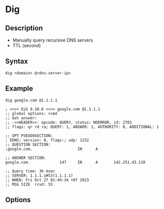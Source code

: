 # Dig

## Description

- Manually query recursive DNS servers
- TTL (second)

## Syntax

`dig <domain> @<dns-server-ip>`

## Example

`dig google.com @1.1.1.1`

```
; <<>> DiG 9.10.6 <<>> google.com @1.1.1.1
;; global options: +cmd
;; Got answer:
;; ->>HEADER<<- opcode: QUERY, status: NOERROR, id: 2783
;; flags: qr rd ra; QUERY: 1, ANSWER: 1, AUTHORITY: 0, ADDITIONAL: 1

;; OPT PSEUDOSECTION:
; EDNS: version: 0, flags:; udp: 1232
;; QUESTION SECTION:
;google.com.                    IN      A

;; ANSWER SECTION:
google.com.             147     IN      A       142.251.43.110

;; Query time: 36 msec
;; SERVER: 1.1.1.1#53(1.1.1.1)
;; WHEN: Fri Oct 27 01:49:34 +07 2023
;; MSG SIZE  rcvd: 55
```

## Options

